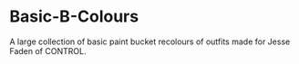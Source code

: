 # Basic-B-Colours
A large collection of basic paint bucket recolours of outfits made for Jesse Faden of CONTROL.
